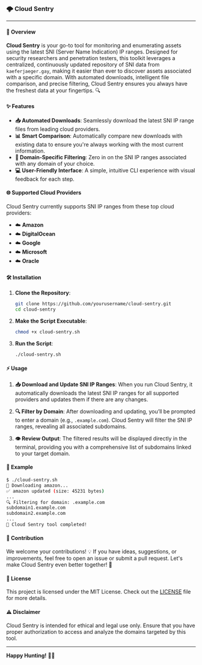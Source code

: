 ### 🌩️ Cloud Sentry 

---

#### 🚀 Overview

**Cloud Sentry** is your go-to tool for monitoring and enumerating assets using the latest SNI (Server Name Indication) IP ranges. Designed for security researchers and penetration testers, this toolkit leverages a centralized, continuously updated repository of SNI data from `kaeferjaeger.gay`, making it easier than ever to discover assets associated with a specific domain. With automated downloads, intelligent file comparison, and precise filtering, Cloud Sentry ensures you always have the freshest data at your fingertips. 🔍

#### ✨ Features

- **📥 Automated Downloads**: Seamlessly download the latest SNI IP range files from leading cloud providers.
- **📊 Smart Comparison**: Automatically compare new downloads with existing data to ensure you're always working with the most current information.
- **🔎 Domain-Specific Filtering**: Zero in on the SNI IP ranges associated with any domain of your choice.
- **💻 User-Friendly Interface**: A simple, intuitive CLI experience with visual feedback for each step.

#### 🌐 Supported Cloud Providers

Cloud Sentry currently supports SNI IP ranges from these top cloud providers:
- ☁️ **Amazon**
- ☁️ **DigitalOcean**
- ☁️ **Google**
- ☁️ **Microsoft**
- ☁️ **Oracle**

#### 🛠️ Installation

1. **Clone the Repository**:
   ```bash
   git clone https://github.com/yourusername/cloud-sentry.git
   cd cloud-sentry
   ```

2. **Make the Script Executable**:
   ```bash
   chmod +x cloud-sentry.sh
   ```

3. **Run the Script**:
   ```bash
   ./cloud-sentry.sh
   ```

#### ⚡ Usage

1. **📥 Download and Update SNI IP Ranges**:
   When you run Cloud Sentry, it automatically downloads the latest SNI IP ranges for all supported providers and updates them if there are any changes.

2. **🔍 Filter by Domain**:
   After downloading and updating, you’ll be prompted to enter a domain (e.g., `.example.com`). Cloud Sentry will filter the SNI IP ranges, revealing all associated subdomains.

3. **👁️ Review Output**:
   The filtered results will be displayed directly in the terminal, providing you with a comprehensive list of subdomains linked to your target domain.

#### 📄 Example

```bash
$ ./cloud-sentry.sh
🚀 Downloading amazon...
✅ amazon updated (size: 45231 bytes)
...
🔍 Filtering for domain: .example.com
subdomain1.example.com
subdomain2.example.com
...
🎉 Cloud Sentry tool completed!
```

#### 🌱 Contribution

We welcome your contributions! 💡 If you have ideas, suggestions, or improvements, feel free to open an issue or submit a pull request. Let's make Cloud Sentry even better together! 🤝

#### 📜 License

This project is licensed under the MIT License. Check out the [LICENSE](LICENSE) file for more details.

#### ⚠️ Disclaimer

Cloud Sentry is intended for ethical and legal use only. Ensure that you have proper authorization to access and analyze the domains targeted by this tool.

---

**Happy Hunting!** 🎯🚀
